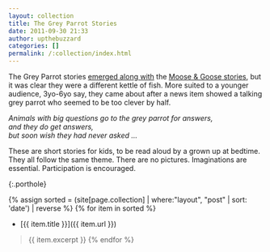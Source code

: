 ```yaml
---
layout: collection
title: The Grey Parrot Stories
date: 2011-09-30 21:33
author: upthebuzzard
categories: []
permalink: /:collection/index.html
---
```

The Grey Parrot stories [emerged along with](/moose_and_goose_stories/a-brief-history-of-moose-and-goose) the [Moose &amp; Goose stories](/moose_and_goose_stories), but it was clear they were a different kettle of fish. More suited to a younger audience, 3yo-6yo say, they came about after a news item showed a talking grey parrot who seemed to be too clever by half.

_Animals with big questions go to the grey parrot for answers,  
and they do get answers,  
but soon wish they had never asked ..._  

These are short stories for kids, to be read aloud by a grown up at bedtime. They all follow the same theme. There are no pictures. Imaginations are essential. Participation is encouraged.

<p/>{:.porthole}

{% assign sorted = (site[page.collection] | where:"layout", "post" | sort: 'date') | reverse %}
{% for item in sorted %}
* [{{ item.title }}]({{ item.url }})
> {{ item.excerpt }}
{% endfor %}

